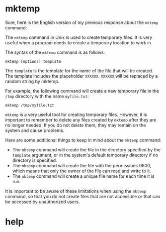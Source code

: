 # mktemp

Sure, here is the English version of my previous response about the `mktemp` command:

The `mktemp` command in Unix is used to create temporary files. It is very useful when a program needs to create a temporary location to work in.

The syntax of the `mktemp` command is as follows:

```
mktemp [options] template
```

The `template` is the template for the name of the file that will be created. The template includes the placeholder `XXXXXX`. `XXXXXX` will be replaced by a random string by mktemp.

For example, the following command will create a new temporary file in the `/tmp` directory with the name `myfile.txt`:

```
mktemp /tmp/myfile.txt
```

`mktemp` is a very useful tool for creating temporary files. However, it is important to remember to delete any files created by `mktemp` after they are no longer needed. If you do not delete them, they may remain on the system and cause problems.

Here are some additional things to keep in mind about the `mktemp` command:

* The `mktemp` command will create the file in the directory specified by the `template` argument, or in the system's default temporary directory if no directory is specified.
* The `mktemp` command will create the file with the permissions 0600, which means that only the owner of the file can read and write to it.
* The `mktemp` command will create a unique file name for each time it is run.

It is important to be aware of these limitations when using the `mktemp` command, so that you do not create files that are not accessible or that can be accessed by unauthorized users.




# help 

```

```
